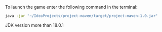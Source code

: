 To launch the game enter the following command in the terminal:

```bash
java -jar "~/IdeaProjects/project-maven/target/project-maven-1.0.jar"
```
JDK version more than 18.0.1